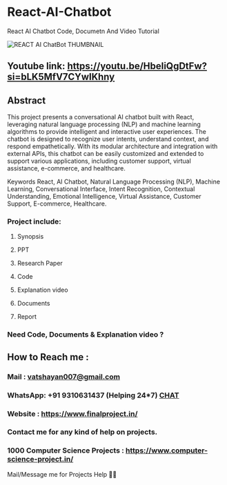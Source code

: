 # React-AI-Chatbot
React AI Chatbot Code, Documetn And Video Tutorial

![REACT AI ChatBot THUMBNAIL](https://github.com/user-attachments/assets/b7b3baa4-5054-4610-8af1-3d1584744884)

## Youtube link: https://youtu.be/HbeIiQgDtFw?si=bLK5MfV7CYwIKhny

## Abstract
This project presents a conversational AI chatbot built with React, leveraging natural language processing (NLP) and machine learning algorithms to provide intelligent and interactive user experiences. The chatbot is designed to recognize user intents, understand context, and respond empathetically. With its modular architecture and integration with external APIs, this chatbot can be easily customized and extended to support various applications, including customer support, virtual assistance, e-commerce, and healthcare.

Keywords
React, AI Chatbot, Natural Language Processing (NLP), Machine Learning, Conversational Interface, Intent Recognition, Contextual Understanding, Emotional Intelligence, Virtual Assistance, Customer Support, E-commerce, Healthcare.

### Project include: 

1. Synopsis

2. PPT

3. Research Paper


4. Code

5. Explanation video

6. Documents

7. Report


### Need Code, Documents & Explanation video ? 

## How to Reach me :

### Mail : vatshayan007@gmail.com 

### WhatsApp: +91 9310631437 (Helping 24*7) **[CHAT](https://wa.me/message/CHWN2AHCPMAZK1)** 

### Website : https://www.finalproject.in/

### Contact me for any kind of help on projects.
### 1000 Computer Science Projects : https://www.computer-science-project.in/


Mail/Message me for Projects Help 🙏🏻
